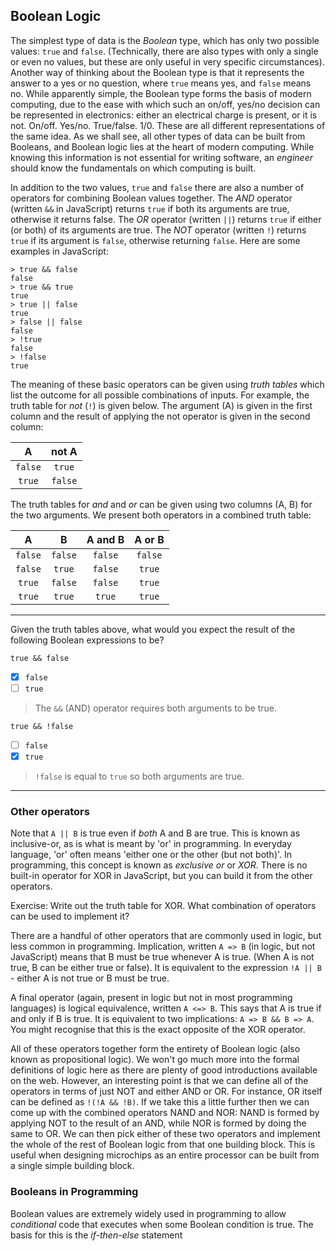 ## Boolean Logic

The simplest type of data is the *Boolean* type, which has only two possible values: `true` and `false`.
(Technically, there are also types with only a single or even no values, but these are only useful in very specific
circumstances). Another way of thinking about the Boolean type is that it represents the answer to a yes or no
question, where `true` means yes, and `false` means no. While apparently simple, the Boolean type forms the basis of
modern computing, due to the ease with which such an on/off, yes/no decision can be represented in electronics: either
an electrical charge is present, or it is not. On/off. Yes/no. True/false. 1/0. These are all different representations
of the same idea. As we shall see, all other types of data can be built from Booleans, and Boolean logic lies at the
heart of modern computing. While knowing this information is not essential for writing software, an _engineer_ should
know the fundamentals on which computing is built.

In addition to the two values, `true` and `false` there are also a number of operators for combining Boolean values
together. The *AND* operator (written `&&` in JavaScript) returns `true` if both its arguments are true, otherwise it
returns false. The *OR* operator (written `||`) returns `true` if either (or both) of its arguments are true. The
*NOT* operator (written `!`) returns `true` if its argument is `false`, otherwise returning `false`. Here are some
examples in JavaScript:

    > true && false
    false
    > true && true
    true
    > true || false
    true
    > false || false
    false
    > !true
    false
    > !false
    true

The meaning of these basic operators can be given using *truth tables* which list the outcome for all possible
combinations of inputs. For example, the truth table for *not* (`!`) is given below. The argument (A) is given in the
first column and the result of applying the not operator is given in the second column:

|    A    | not A   |
|:-------:|:-------:|
| `false` | `true`  |
| `true`  | `false` |

The truth tables for *and* and *or* can be given using two columns (A, B) for the two arguments. We present both
operators in a combined truth table:

|    A    |    B    | A and B | A or B  |
|:-------:|:-------:|:-------:|:-------:|
| `false` | `false` | `false` | `false` |
| `false` | `true`  | `false` | `true`  |
| `true`  | `false` | `false` | `true`  |
| `true`  | `true`  | `true`  | `true`  |

----

Given the truth tables above, what would you expect the result of the following Boolean expressions to be?

`true && false`
- [X] `false`
- [ ] `true`

> The `&&` (AND) operator requires both arguments to be true.

`true && !false`
- [ ] `false`
- [X] `true`

> `!false` is equal to `true` so both arguments are true.

----

### Other operators

Note that `A || B` is true even if *both* A and B are true. This is known as inclusive-or, as is what is meant by 'or'
in programming. In everyday language, 'or' often means 'either one or the other (but not both)'. In programming, this
concept is known as *exclusive or* or *XOR*. There is no built-in operator for XOR in JavaScript, but you can build it
from the other operators.

Exercise: Write out the truth table for XOR. What combination of operators can be used to implement it?

There are a handful of other operators that are commonly used in logic, but less common in programming. Implication,
written `A => B` (in logic, but not JavaScript) means that B must be true whenever A is true. (When A is not true, B
can be either true or false). It is equivalent to the expression `!A || B` - either A is not true or B must be true.

A final operator (again, present in logic but not in most programming languages) is logical equivalence, written
`A <=> B`. This says that A is true if and only if B is true. It is equivalent to two implications: `A => B && B => A`.
You might recognise that this is the exact opposite of the XOR operator.

All of these operators together form the entirety of Boolean logic (also known as propositional logic). We won't go
much more into the formal definitions of logic here as there are plenty of good introductions available on the web.
However, an interesting point is that we can define all of the operators in terms of just NOT and either AND or OR.
For instance, OR itself can be defined as `!(!A && !B)`. If we take this a little further then we can come up with the
combined operators NAND and NOR: NAND is formed by applying NOT to the result of an AND, while NOR is formed by doing
the same to OR. We can then pick either of these two operators and implement the whole of the rest of Boolean logic
from that one building block. This is useful when designing microchips as an entire processor can be built from a single
simple building block.

### Booleans in Programming

Boolean values are extremely widely used in programming to allow *conditional* code that executes when some Boolean
condition is true. The basis for this is the *if-then-else* statement
